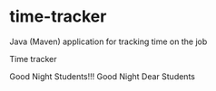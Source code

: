 # time-tracker
Java (Maven) application for tracking time on the job

Time tracker

Good Night Students!!!
Good Night Dear Students
